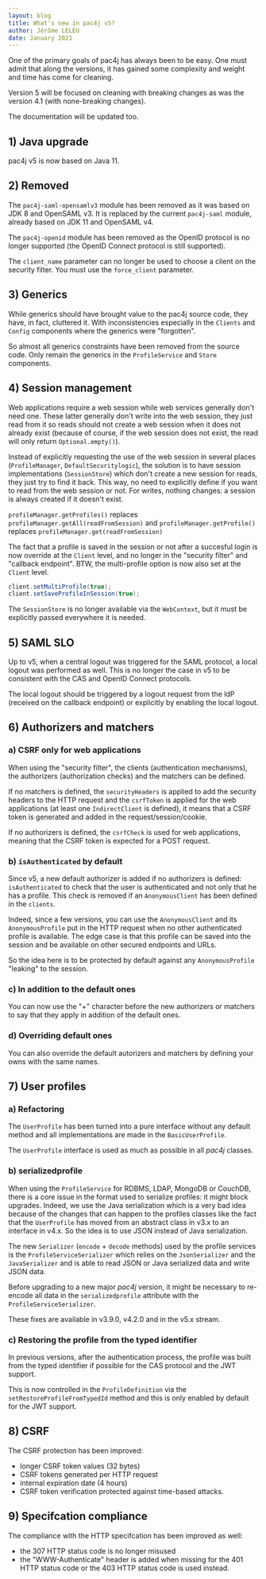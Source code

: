```yaml
---
layout: blog
title: What's new in pac4j v5?
author: Jérôme LELEU
date: January 2021
---
```


One of the primary goals of pac4j has always been to be easy. One must admit that along the versions, it has gained some complexity and weight and time has come for cleaning.

Version 5 will be focused on cleaning with breaking changes as was the version 4.1 (with none-breaking changes).

The documentation will be updated too.

## 1) Java upgrade

pac4j v5 is now based on Java 11.

## 2) Removed

The `pac4j-saml-opensamlv3` module has been removed as it was based on JDK 8 and OpenSAML v3. It is replaced by the current `pac4j-saml` module, already based on JDK 11 and OpenSAML v4.

The `pac4j-openid` module has been removed as the OpenID protocol is no longer supported (the OpenID Connect protocol is still supported).

The `client_name` parameter can no longer be used to choose a client on the security filter. You must use the `force_client` parameter.

## 3) Generics

While generics should have brought value to the pac4j source code, they have, in fact, cluttered it.
With inconsistencies especially in the `Clients` and `Config` components where the generics were "forgotten".

So almost all generics constraints have been removed from the source code. Only remain the generics in the `ProfileService` and `Store` components.

## 4) Session management

Web applications require a web session while web services generally don't need one.
These latter generally don't write into the web session, they just read from it so reads should not create a web session when it does not already exist (because of course, if the web session does not exist, the read will only return `Optional.empty()`).

Instead of explicitly requesting the use of the web session in several places (`ProfileManager`, `DefaultSecuritylogic`), the solution is to have session implementations (`SessionStore`) which don't create a new session for reads, they just try to find it back.
This way, no need to explicitly define if you want to read from the web session or not. For writes, nothing changes: a session is always created if it doesn't exist.

`profileManager.getProfiles()` replaces `profileManager.getAll(readFromSession)` and `profileManager.getProfile()` replaces `profileManager.get(readFromSession)`

The fact that a profile is saved in the session or not after a succesful login is now override at the `Client` level, and no longer in the "security filter" and "callback endpoint".
BTW, the multi-profile option is now also set at the `Client` level.

```java
client.setMultiProfile(true);
client.setSaveProfileInSession(true);
```

The `SessionStore` is no longer available via the `WebContext`, but it must be explicitly passed everywhere it is needed.

## 5) SAML SLO

Up to v5, when a central logout was triggered for the SAML protocol, a local logout was performed as well. This is no longer the case in v5 to be consistent with the CAS and OpenID Connect protocols.

The local logout should be triggered by a logout request from the IdP (received on the callback endpoint) or explicitly by enabling the local logout.

## 6) Authorizers and matchers

### a) CSRF only for web applications

When using the "security filter", the clients (authentication mechanisms), the authorizers (authorization checks) and the matchers can be defined.

If no matchers is defined, the `securityHeaders` is applied to add the security headers to the HTTP request and the `csrfToken` is applied for the web applications (at least one `IndirectClient` is defined),
it means that a CSRF token is generated and added in the request/session/cookie.

If no authorizers is defined, the `csrfCheck` is used for web applications, meaning that the CSRF token is expected for a POST request.

### b) `isAuthenticated` by default

Since v5, a new default authorizer is added if no authorizers is defined: `isAuthenticated` to check that the user is authenticated and not only that he has a profile. This check is removed if an `AnonymousClient` has been defined in the `clients`.

Indeed, since a few versions, you can use the `AnonymousClient` and its `AnonymousProfile` put in the HTTP request when no other authenticated profile is available. The edge case is that this profile can be saved into the session and be available on other secured endpoints and URLs.

So the idea here is to be protected by default against any `AnonymousProfile` "leaking" to the session.

### c) In addition to the default ones

You can now use the "+" character before the new authorizers or matchers to say that they apply in addition of the default ones.

### d) Overriding default ones

You can also override the default autorizers and matchers by defining your owns with the same names.

## 7) User profiles

### a) Refactoring

The `UserProfile` has been turned into a pure interface without any default method and all implementations are made in the `BasicUserProfile`.

The `UserProfile` interface is used as much as possible in all *pac4j* classes.

### b) serializedprofile

When using the `ProfileService` for RDBMS, LDAP, MongoDB or CouchDB, there is a core issue in the format used to serialize profiles: it might block upgrades.
Indeed, we use the Java serialization which is a very bad idea because of the changes that can happen to the profiles classes like the fact that the `UserProfile` has moved from an abstract class in v3.x to an interface in v4.x.
So the idea is to use JSON instead of Java serialization.

The new `Serializer` (`encode` + `decode` methods) used by the profile services is the `ProfileServiceSerializer` which relies on the `JsonSerializer` and the `JavaSerializer` and is able to read JSON or Java serialized data and write JSON data.

Before upgrading to a new major *pac4j* version, it might be necessary to re-encode all data in the `serializedprofile` attribute with the `ProfileServiceSerializer`.

These fixes are available in v3.9.0, v4.2.0 and in the v5.x stream.

### c) Restoring the profile from the typed identifier

In previous versions, after the authentication process, the profile was built from the typed identifier if possible for the CAS protocol and the JWT support.

This is now controlled in the `ProfileDefinition` via the `setRestoreProfileFromTypedId` method and this is only enabled by default for the JWT support.

## 8) CSRF

The CSRF protection has been improved:

- longer CSRF token values (32 bytes)
- CSRF tokens generated per HTTP request
- internal expiration date (4 hours)
- CSRF token verification protected against time-based attacks.

## 9) Specifcation compliance

The compliance with the HTTP specifcation has been improved as well:

- the 307 HTTP status code is no longer misused
- the "WWW-Authenticate" header is added when missing for the 401 HTTP status code or the 403 HTTP status code is used instead.
